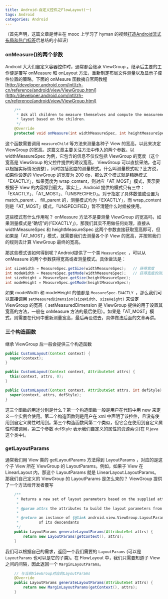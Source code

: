 ```yaml
---
title: Android-自定义控件之FlowLayout(一)
tags: Android
categories: Android
---
```


（首先声明，这篇文章是博主在 mooc 上学习了 hyman 的视频[打造Android流式布局和热门标签](http://mooc.guokr.com/career/3170/%E6%89%93%E9%80%A0Android%E6%B5%81%E5%BC%8F%E5%B8%83%E5%B1%80%E5%92%8C%E7%83%AD%E9%97%A8%E6%A0%87%E7%AD%BE/)后总结的小知识）

<!--more-->

### onMeasure()的两个参数

Android 大大们自定义容器控件时，通常都会继承 ViewGroup 。继承后主要的工作便是覆写 onMeasure 和 onLayout 方法，重新制定布局文件测量以及显示子控件位置的策略。下面的 onMesure 函数摘自官网教程[http://developer.android.com/intl/zh-cn/reference/android/view/ViewGroup.html](http://developer.android.com/intl/zh-cn/reference/android/view/ViewGroup.html)

``` java
    /**
     * Ask all children to measure themselves and compute the measurement of this
     * layout based on the children.
     */
    @Override
    protected void onMeasure(int widthMeasureSpec, int heightMeasureSpec)
```

这个函数需要调用 `measureChild` 等方法来测量各种子 View 的宽高，以此来决定 ViewGroup 的宽高。这篇文章主要关注方法中传入的两个参数。以 widthMeasureSpec 为例，它包含的信息不仅仅包括 ViewGroup 的宽度（这个宽高是 ViewGroup 的父控件提供的建议宽高， ViewGroup 可以直接采纳，也可以根据实际情况调整），同时包括宽度的测量模式。什么叫测量模式呢？比方说，如果你设定的 ViewGroup 的宽度为 200 dp，那么这个模式就是精确模式「EXACTLY」，如果宽度为 wrap_content，则对应「AT_MOST」模式，表示要根据子 View 的内容撑到最大。事实上，Android 提供的模式只有三中：「EXACTLY」、「AT_MOST」、「UNSPECIFIED」。对于指定了具体数值或设置为 match_parent 、 fill_parent 的，测量模式均为「EXACTLY」，而 wrap_content 则是「AT_MOST」模式，「UNSPECIFIED」暂不清楚什么时候被使用。

这些模式有什么作用呢？ onMeasure 方法不是要测量 ViewGroup 的宽高吗，如果测量模式是“确切”的(「EXACTLY」)，那我们其实不用做任何处理，直接从 widthMeasureSpec 和 heightMeasureSpec 这两个参数直接获取宽高即可，但如果是「AT_MOST」模式，就需要我们去测量各个子 View 的宽高，并按照我们的规则去计算 ViewGroup 最终的宽高。

那这些模式该如何得到呢？Android提供了一个类 `MeasureSpec `，可以从 onMeasure 的两个参数获得宽高或者测量模式。具体做法是：

``` java
int sizeWidth = MeasureSpec.getSize(widthMeasureSpec);   // 获得宽度
int modeWidth = MeasureSpec.getMode(widthMeasureSpec);   // 获得宽度的测量模式
int sizeHeight = MeasureSpec.getSize(heightMeasureSpec);
int modeHeight = MeasureSpec.getMode(heightMeasureSpec);
```

如果 modeWidth 和 modeHeight 的值都是 `MeasureSpec.EXACTLY `，那么我们可以直接调用 `setMeasuredDimension(sizeWidth, sizeHeight)` 来设定 ViewGroup 的宽高（ setMeasuredDimension 是 ViewGroup 提供的用于设置其宽高的方法，一般在 onMeasure 方法的最后使用）。如果是「AT_MOST」模式，则需要在代码中重新测量宽高，最后再设进去，具体做法后面的文章再讲。

### 三个构造函数

继承 ViewGroup 后一般会提供三个构造函数

``` java
public CustomLayout(Context context) {
  super(context);
}

public CustomLayout(Context context, AttributeSet attrs) {
  this(context, attrs, 0);
}

public CustomLayout(Context context, AttributeSet attrs, int defStyle) {
  super(context, attrs, defStyle);
}
```

这三个函数的用途分别是什么？第一个构造函数一般是用户在代码中用 new 来定义一个实例会使用。第二个构造函数则是用户在 xml 中声明了该控件，且没有使用到自定义属性时用到。第三个构造函数同第二个类似，但它会在使用到自定义属性时被调用，第三个参数 defStyle 表示我们自定义的属性的资源索引(在 R.java 这个类中)。

### getLayoutParams

通常我们用 View 类的 getLayoutParams 方法得到 LayoutParams ，对应的是这个子 View 所在 ViewGroup 的 LayoutParams。例如，如果子 View 在 LinearLayout 内，那这个 LayoutParams 就是 LinearLayout.LayoutParams。那我们自己定义的 ViewGroup 的 LayoutParams 是怎么来的？ ViewGroup 提供了一个方法给开发者覆写

``` java
    /**
     * Returns a new set of layout parameters based on the supplied attributes set.
     *
     * @param attrs the attributes to build the layout parameters from
     *
     * @return an instance of {@link android.view.ViewGroup.LayoutParams} or one
     *         of its descendants
     */
    public LayoutParams generateLayoutParams(AttributeSet attrs) {
        return new LayoutParams(getContext(), attrs);
    }
```

我们可以根据自己的需求，返回一个我们需要的 `LayoutParams` (可以是 `LayoutParams` 也可以是它的子类)。在 FlowLayout 中，我们只需要知道子 View 之间的间隔，因此返回一个 `MarginLayoutParams`。

``` java
    // 与当前ViewGroup对应的LayoutParams
    @Override
    public LayoutParams generateLayoutParams(AttributeSet attrs) {
        return new MarginLayoutParams(getContext(), attrs);
    }
```

